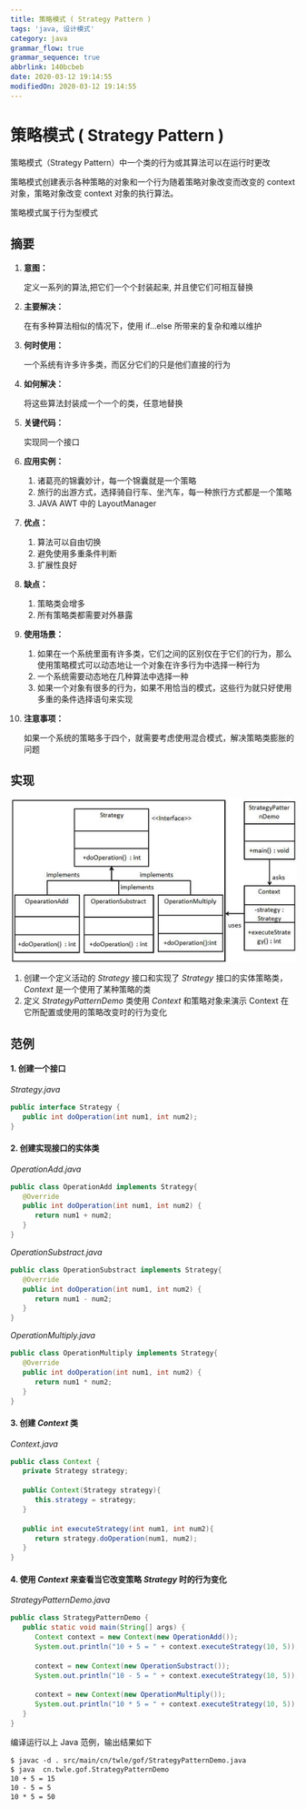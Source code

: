 ```yaml
---
title: 策略模式 ( Strategy Pattern )
tags: 'java, 设计模式'
category: java
grammar_flow: true
grammar_sequence: true
abbrlink: 140bcbeb
date: 2020-03-12 19:14:55
modifiedOn: 2020-03-12 19:14:55
---
```

# 策略模式 ( Strategy Pattern ) #

策略模式（Strategy Pattern）中一个类的行为或其算法可以在运行时更改

策略模式创建表示各种策略的对象和一个行为随着策略对象改变而改变的 context 对象，策略对象改变 context 对象的执行算法。

策略模式属于行为型模式

<!-- more -->

## 摘要 ##

1.  **意图：**
    
    定义一系列的算法,把它们一个个封装起来, 并且使它们可相互替换
2.  **主要解决：**
    
    在有多种算法相似的情况下，使用 if...else 所带来的复杂和难以维护
3.  **何时使用：**
    
    一个系统有许多许多类，而区分它们的只是他们直接的行为
4.  **如何解决：**
    
    将这些算法封装成一个一个的类，任意地替换
5.  **关键代码：**
    
    实现同一个接口
6.  **应用实例：**
    
    1.  诸葛亮的锦囊妙计，每一个锦囊就是一个策略
    2.  旅行的出游方式，选择骑自行车、坐汽车，每一种旅行方式都是一个策略
    3.  JAVA AWT 中的 LayoutManager
7.  **优点：**
    
    1.  算法可以自由切换
    2.  避免使用多重条件判断
    3.  扩展性良好
8.  **缺点：**
    
    1.  策略类会增多
    2.  所有策略类都需要对外暴露
9.  **使用场景：**
    
    1.  如果在一个系统里面有许多类，它们之间的区别仅在于它们的行为，那么使用策略模式可以动态地让一个对象在许多行为中选择一种行为
    2.  一个系统需要动态地在几种算法中选择一种
    3.  如果一个对象有很多的行为，如果不用恰当的模式，这些行为就只好使用多重的条件选择语句来实现
10. **注意事项：**
    
    如果一个系统的策略多于四个，就需要考虑使用混合模式，解决策略类膨胀的问题

## 实现 ##

![策略模式](../../image/strategy_pattern_1.jpg)

1.  创建一个定义活动的 *Strategy* 接口和实现了 *Strategy* 接口的实体策略类，*Context* 是一个使用了某种策略的类
2.  定义 *StrategyPatternDemo* 类使用 *Context* 和策略对象来演示 Context 在它所配置或使用的策略改变时的行为变化

## 范例 ##

#### 1. 创建一个接口 ####

*Strategy.java*    

```java
public interface Strategy {
   public int doOperation(int num1, int num2);
}
```

#### 2. 创建实现接口的实体类 ####

*OperationAdd.java*    

```java
public class OperationAdd implements Strategy{
   @Override
   public int doOperation(int num1, int num2) {
      return num1 + num2;
   }
}
```

*OperationSubstract.java*    

```java
public class OperationSubstract implements Strategy{
   @Override
   public int doOperation(int num1, int num2) {
      return num1 - num2;
   }
}
```

*OperationMultiply.java*    

```java
public class OperationMultiply implements Strategy{
   @Override
   public int doOperation(int num1, int num2) {
      return num1 * num2;
   }
}
```

#### 3. 创建 *Context* 类 ####

*Context.java*

```java
public class Context {
   private Strategy strategy;

   public Context(Strategy strategy){
      this.strategy = strategy;
   }

   public int executeStrategy(int num1, int num2){
      return strategy.doOperation(num1, num2);
   }
}
```

#### 4. 使用 *Context* 来查看当它改变策略 *Strategy* 时的行为变化 ####

*StrategyPatternDemo.java*

```java
public class StrategyPatternDemo {
   public static void main(String[] args) {
      Context context = new Context(new OperationAdd());        
      System.out.println("10 + 5 = " + context.executeStrategy(10, 5));

      context = new Context(new OperationSubstract());      
      System.out.println("10 - 5 = " + context.executeStrategy(10, 5));

      context = new Context(new OperationMultiply());       
      System.out.println("10 * 5 = " + context.executeStrategy(10, 5));
   }
}
```

编译运行以上 Java 范例，输出结果如下

```shell
$ javac -d . src/main/cn/twle/gof/StrategyPatternDemo.java
$ java  cn.twle.gof.StrategyPatternDemo
10 + 5 = 15
10 - 5 = 5
10 * 5 = 50
```
